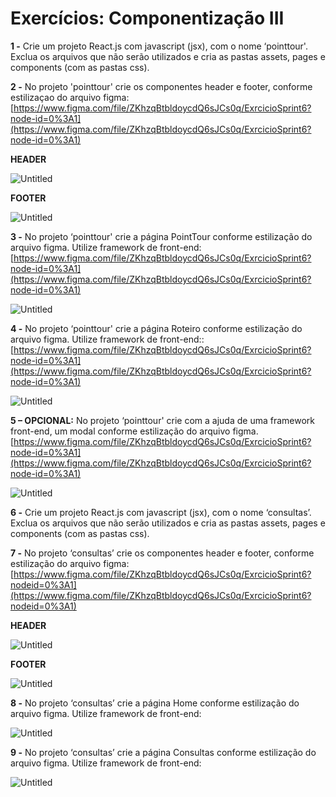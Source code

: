 # Exercícios: Componentização III

**1 -** Crie um projeto React.js com javascript (jsx), com o nome ‘pointtour'. Exclua os arquivos
que não serão utilizados e cria as pastas assets, pages e components (com as pastas css).

**2 -** No projeto 'pointtour' crie os componentes header e footer, conforme estilizaçao do
arquivo figma:
[https://www.figma.com/file/ZKhzqBtbldoycdQ6sJCs0q/ExrcicioSprint6?node-id=0%3A1](https://www.figma.com/file/ZKhzqBtbldoycdQ6sJCs0q/ExrcicioSprint6?node-id=0%3A1)

**HEADER**

![Untitled](img/Untitled.png)

**FOOTER**

![Untitled](img/Untitled1.png)

**3 -** No projeto ‘pointtour' crie a página PointTour conforme estilização do arquivo figma.
Utilize framework de front-end:
[https://www.figma.com/file/ZKhzqBtbldoycdQ6sJCs0q/ExrcicioSprint6?node-id=0%3A1](https://www.figma.com/file/ZKhzqBtbldoycdQ6sJCs0q/ExrcicioSprint6?node-id=0%3A1)

![Untitled](img/Untitled2.png)

**4 -** No projeto ‘pointtour' crie a página Roteiro conforme estilização do arquivo figma. Utilize
framework de front-end::
[https://www.figma.com/file/ZKhzqBtbldoycdQ6sJCs0q/ExrcicioSprint6?node-id=0%3A1](https://www.figma.com/file/ZKhzqBtbldoycdQ6sJCs0q/ExrcicioSprint6?node-id=0%3A1)

![Untitled](img/Untitled3.png)

**5 – OPCIONAL:** No projeto ‘pointtour' crie com a ajuda de uma framework front-end, um
modal conforme estilização do arquivo figma.
[https://www.figma.com/file/ZKhzqBtbldoycdQ6sJCs0q/ExrcicioSprint6?node-id=0%3A1](https://www.figma.com/file/ZKhzqBtbldoycdQ6sJCs0q/ExrcicioSprint6?node-id=0%3A1)

![Untitled](img/Untitled4.png)

**6 -** Crie um projeto React.js com javascript (jsx), com o nome ‘consultas’. Exclua os arquivos
que não serão utilizados e cria as pastas assets, pages e components (com as pastas css).

**7 -** No projeto ‘consultas’ crie os componentes header e footer, conforme estilização do
arquivo figma: [https://www.figma.com/file/ZKhzqBtbldoycdQ6sJCs0q/ExrcicioSprint6?nodeid=0%3A1](https://www.figma.com/file/ZKhzqBtbldoycdQ6sJCs0q/ExrcicioSprint6?nodeid=0%3A1)

**HEADER**

![Untitled](img/Untitled5.png)

**FOOTER**

![Untitled](img/Untitled6.png)

**8 -** No projeto ‘consultas’ crie a página Home conforme estilização do arquivo figma.
Utilize framework de front-end:

![Untitled](img/Untitled7.png)

**9 -** No projeto ‘consultas’ crie a página Consultas conforme estilização do arquivo figma.
Utilize framework de front-end:

![Untitled](img/Untitled8.png)